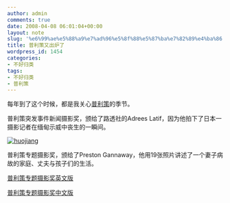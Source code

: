 ```yaml
---
author: admin
comments: true
date: 2008-04-08 06:01:04+00:00
layout: note
slug: '%e6%99%ae%e5%88%a9%e7%ad%96%e5%8f%88%e5%87%ba%e7%82%89%e4%ba%86'
title: 普利策又出炉了
wordpress_id: 1454
categories:
- 不好归类
tags:
- 不好归类
- 普利策
---
```


每年到了这个时候，都是我关心[普利策](http://www.pulitzer.org/year/2008/)的季节。

普利策突发事件新闻摄影奖，颁给了路透社的Adrees Latif，因为他拍下了日本一摄影记者在缅甸示威中丧生的一瞬间。

[![huojiang](http://pic.yupoo.com/ctb.my/9446955e7f3c/medium.jpg)](http://www.yupoo.com/photos/view?id=ff8080811928d0f701192c9c2c624a91)

普利策专题摄影奖，颁给了Preston Gannaway，他用19张照片讲述了一个妻子病故的家庭、丈夫与孩子们的生活。

[普利策专题摄影奖英文版](http://www.pulitzer.org/year/2008/feature-photography/works/index.html)

[普利策专题摄影奖中文版](http://www.china.com.cn/photo/txt/2008-04/08/content_14532023.htm)
